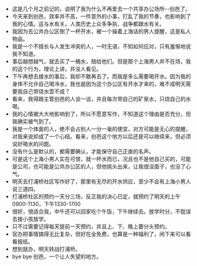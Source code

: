 - 这是几个月之前记的，说明了我为什么不再爱去一个共享办公场所--创邑了。
- 今天来到创邑，效率并不高，一件意外的小事，打乱了我的节奏，也影响到了我的心情。这与水有关。人类历史上众多争执、战争都跟水有关。
- 我因为去公共办公区倒了一杯开水，被一个操着上海话的男人提醒，这是私人物品。
- 我是一个不擅长与人发生冲突的人，一时无语，不知如何应对，只有羞惭地说我不知道。
- 事后越想越气，就去买了一桶水，赔给他们。但是那个上海男人并不在场，我的这个行为，理论上讲，并没人看见。
- 下午再想去接水的事后，我却不敢再去了。而我是多么需要喝开水。因为我的身体不允许自己喝冷水，我也是因为这个办公区有开水才来的，难不成明天需要我自己带烧水壶不成？
- 看来，我得跟主管创邑的人谈一谈，并且每次带自己的矿泉水，只烧自己的水喝。
- 我的心情被大大地影响到了，所以不愿意写作，不知道这个理由是否充分，但我确实被气到了。
- 我是一个体面的人，绝不会占别人一分一毫的便宜，对方可能是无心的提醒，对我来说却成了一个心结。看来，创邑这个地方以后还是可以继续来，但必须说好喝水的问题。
- 没有什么是默认的，都需要确认，才能保守自己正直的名声。
- 可是这个上海小男人实在可恨，就一杯水而已，况且也不是他自己买的，可能是公司，也可能是公共办公区的人，但他挑头出来，让我很没面子，也没了心气。
- 明天去打浦桥社区写作好了，那里有无尽的开水供应，至少不会有上海小男人说三道四。
- 打浦桥社区的预约一天分三场，反正我的决心已定，就预约了明天的上午0900-1130，下午1330-1700
- 很好，很适合我，中午还可以回家吃个午饭，下午继续去。放学时分，不耽误去接小孩放学。
- 只不过需要记得每天提前一天预约，并且上、下、晚上要分头预约。
- 官办把事情搞得无比复杂，但好在全免费，也算是一种福利了，闲下来可以看看报纸。
- 想到就办，明天转战打浦桥。
- bye bye 创邑，一个让人失望的地方。
